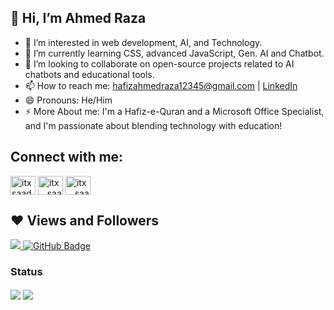## 👋 Hi, I’m Ahmed Raza

- 👀 I’m interested in web development, AI, and Technology.
- 🌱 I’m currently learning CSS, advanced JavaScript, Gen. AI and Chatbot.
- 💞️ I’m looking to collaborate on open-source projects related to AI chatbots and educational tools.
- 📫 How to reach me: hafizahmedraza12345@gmail.com | [LinkedIn](https://www.linkedin.com/in/iahmedraza4/)
- 😄 Pronouns: He/Him
- ⚡ More About me: I'm a Hafiz-e-Quran and a Microsoft Office Specialist, and I'm passionate about blending technology with education!


<h2 align="left">Connect with me:</h2>
<p align="left">
<a href="https://www.facebook.com/iAhmedRaza4" target="blank"><img align="center" src="https://raw.githubusercontent.com/rahuldkjain/github-profile-readme-generator/master/src/images/icons/Social/facebook.svg" alt="itxsaad495" height="30" width="40" /></a>
<a href="https://www.instagram.com/i_ahmedraza4/" target="blank"><img align="center" src="https://raw.githubusercontent.com/rahuldkjain/github-profile-readme-generator/master/src/images/icons/Social/instagram.svg" alt="itx__saad495" height="30" width="40" /></a>
<a href="https://twitter.com/AhmedRaza04" target="blank"><img align="center" src="https://raw.githubusercontent.com/rahuldkjain/github-profile-readme-generator/master/src/images/icons/Social/twitter.svg" alt="itx__saad495" height="30" width="40" /></a>
</p>



## ❤ Views and Followers
    
<a href="https://github.com/codewithrasheed/github-profile-views-counter">
    <img src="https://komarev.com/ghpvc/?username=codewithrasheed">
</a>
<a href="https://github.com/codewithrasheed?tab=followers"><img src="https://img.shields.io/github/followers/codewithrasheed?label=Followers&style=social" alt="GitHub Badge"></a> 
    
    
### Status

<img align="center" src="https://github-readme-stats.vercel.app/api?username=codewithrasheed&theme=dark&count_private=true&show_icons=true" />
<img align="center" src="https://github-readme-stats.vercel.app/api/top-langs/?username=codewithrasheed&layout=compact&theme=dark&langs_count=50" />

<!---
Ahmed-Raza4/Ahmed-Raza4 is a ✨ special ✨ repository because its `README.md` (this file) appears on your GitHub profile.
You can click the Preview link to take a look at your changes.
--->
